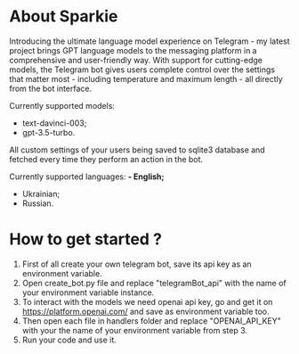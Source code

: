 # About Sparkie

Introducing the ultimate language model experience on Telegram - my latest project brings GPT language models to the messaging platform in a comprehensive and user-friendly way. With support for cutting-edge models, the Telegram bot gives users complete control over the settings that matter most - including temperature and maximum length - all directly from the bot interface.

Currently supported models:
- text-davinci-003;
- gpt-3.5-turbo.

All custom settings of your users being saved to sqlite3 database and fetched every time they perform an action in the bot.

Currently supported languages:
**- English;**
- Ukrainian;
- Russian.

# How to get started ?
1. First of all create your own telegram bot, save its api key as an environment variable.
2. Open create_bot.py file and replace "telegramBot_api" with the name of your environment variable instance.
3. To interact with the models we need openai api key, go and get it on https://platform.openai.com/ and save as environment variable too.
4. Then open each file in handlers folder and replace "OPENAI_API_KEY" with your the name of your environment variable from step 3.
5. Run your code and use it.
